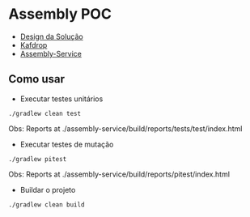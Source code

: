 # Assembly POC

* [Design da Solução](https://drive.google.com/file/d/1D89YICl0G12tjsUN1oOEWA4xbFs4ibZ7/view?usp=sharing) 
* [Kafdrop](http://localhost:19000/)
* [Assembly-Service](http://localhost:8080/webjars/swagger-ui/index.html?configUrl=/v3/api-docs/swagger-config#/)

## Como usar

- Executar testes unitários

```
./gradlew clean test
```

Obs: Reports at ./assembly-service/build/reports/tests/test/index.html


- Executar testes de mutação

```
./gradlew pitest
```

Obs: Reports at ./assembly-service/build/reports/pitest/index.html


- Buildar o projeto

```
./gradlew clean build
```